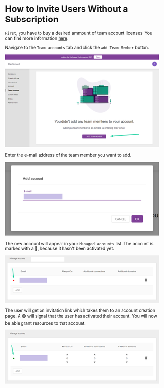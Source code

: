 # How to Invite Users Without a Subscription

<code>First</code>, you have to buy a desired ammount of team account licenses. You can find more information [here](/editor/teams/collaborate-as-a-team).

Navigate to the <code>Team accounts</code> tab and click the <code>Add Team Member</code> button.

<p><img src="/images/editor/teams/add-team-member-button.png" alt="Add team member" class="width-90"/></p>

Enter the e-mail address of the team member you want to add.

<p><img src="/images/editor/teams/invite-via-email.png" alt="Enter team account email" class="width-60"/></p>

The new account will appear in your <code>Managed accounts</code> list. The account is marked with a 🔴, because it hasn't been activated yet.

<p><img src="/images/editor/teams/invite-pending-confirmation.png" alt="Team account pending confirmation" class="width-90"/></p>

The user will get an invitation link which takes them to an account creation page. A 🟢 will signal that the user has activated their account. You will now be able grant resources to that account.

<p><img src="/images/editor/teams/team-account-confirmed.png" alt="Team account confirmed" class="width-90"/></p>
